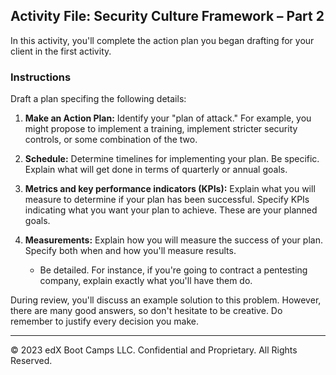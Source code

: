 ## Activity File: Security Culture Framework – Part 2

In this activity, you'll complete the action plan you began drafting for your client in the first activity.

### Instructions

Draft a plan specifing the following details:

1. **Make an Action Plan:** Identify your "plan of attack." For example, you might propose to implement a training, implement stricter security controls, or some combination of the two. 

2. **Schedule:** Determine timelines for implementing your plan. Be specific. Explain what will get done in terms of quarterly or annual goals.

3. **Metrics and key performance indicators (KPIs):** Explain what you will measure to determine if your plan has been successful. Specify KPIs indicating what you want your plan to achieve. These are your planned goals.

4. **Measurements:** Explain how you will measure the success of your plan. Specify both when and how you'll measure results. 
    - Be detailed. For instance, if you're going to contract a pentesting company, explain exactly what you'll have them do.

During review, you'll discuss an example solution to this problem. However, there are many good answers, so don't hesitate to be creative. Do remember to justify every decision you make. 

--- 
© 2023 edX Boot Camps LLC. Confidential and Proprietary. All Rights Reserved.
